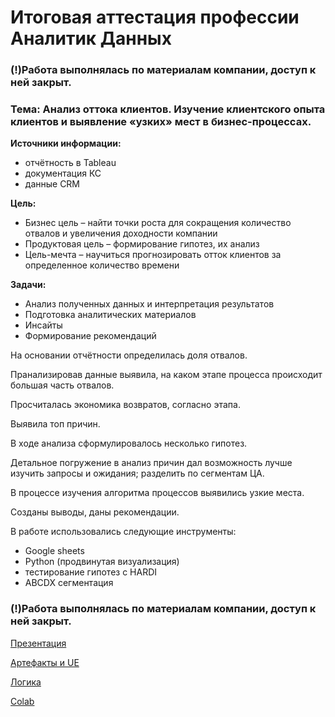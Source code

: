 # Итоговая аттестация профессии Аналитик Данных

### (!)Работа выполнялась по материалам компании, доступ к ней закрыт.

### Тема: Анализ оттока клиентов. Изучение клиентского опыта клиентов и выявление «узких» мест в бизнес-процессах.

**Источники информации:**
* отчётность в Tableau
* документация КС
* данные  CRM

**Цель:**
* Бизнес цель – найти точки роста для сокращения количество отвалов и увеличения доходности компании
* Продуктовая цель – формирование гипотез, их анализ
* Цель-мечта – научиться прогнозировать отток клиентов за определенное количество времени

**Задачи:**
* Анализ полученных данных и интерпретация результатов
* Подготовка аналитических материалов
* Инсайты
* Формирование рекомендаций


На основании отчётности определилась доля отвалов. 

Пранализировав данные выявила, на каком этапе процесса происходит большая часть отвалов.

Просчиталась экономика возвратов, согласно этапа.

Выявила топ причин.

В ходе анализа сформулировалось несколько гипотез.

Детальное погружение в анализ причин дал возможность лучше изучить запросы и ожидания; разделить по сегментам ЦА.

В процессе изучения алгоритма процессов выявились узкие места.

Созданы выводы, даны рекомендации.


В работе использовались следующие инструменты:
* Google sheets
* Python (продвинутая визуализация)
* тестирование гипотез с HARDI
* ABCDX сегментация

### (!)Работа выполнялась по материалам компании, доступ к ней закрыт.

[Презентация](https://docs.google.com/presentation/d/1DRksuWXoM6bWK4-joHC7CVb1vYTzoUCPupRe2KyTPZM/edit#slide=id.g163f7eaabfc_0_9)

[Артефакты и UE](https://docs.google.com/spreadsheets/d/1bL90Y0Om3xN5djOUCKt8fS014D0ZcdzjuO6HFghW6mA/edit#gid=0)

[Логика](https://docs.google.com/document/d/1ee0f_02hqQ2uNZwgjjngKD48j_W_9yioK0Dy_VbivoQ/edit?pli=1)

[Colab](https://colab.research.google.com/drive/1qmZthZ67KM5nPgSCp_5O41eDjFu_99vz#scrollTo=UNAjCshfzaeY)
